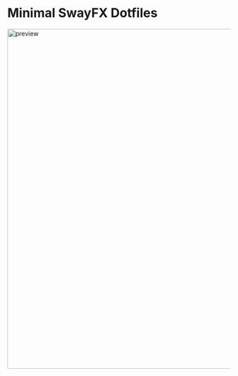# Minimal SwayFX Dotfiles
<img width="1366" height="768" alt="preview" src="https://github.com/user-attachments/assets/b5767d4f-8337-4b38-baf8-ff730b9f4c5c" />
